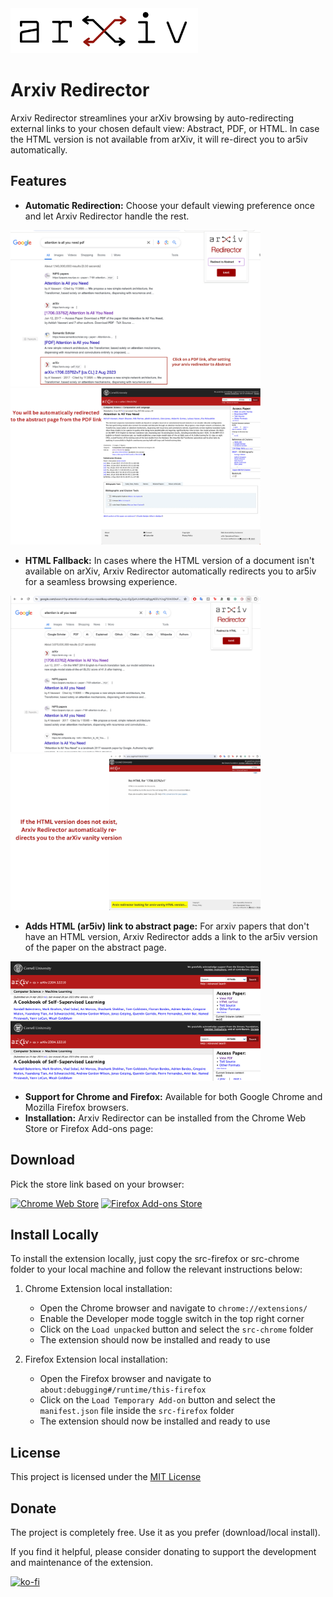 <img loading="lazy" width="300px" src="./src-chrome/arxiv-redirector-banner.jpg" alt="Banner Image" /> 

# Arxiv Redirector

Arxiv Redirector streamlines your arXiv browsing by auto-redirecting external links to your chosen default view: Abstract, PDF, or HTML. In case the HTML version is not available from arXiv, it will re-direct you to ar5iv automatically.

## Features

* **Automatic Redirection:** Choose your default viewing preference once and let Arxiv Redirector handle the rest.

<p float="left">
  <img src="screenshots/01_choice_abtract.png" width="400" />
  <img src="screenshots/02_redirect.png" width="400" /> 
</p>

* **HTML Fallback:** In cases where the HTML version of a document isn't available on arXiv, Arxiv Redirector automatically redirects you to ar5iv for a seamless browsing experience.

<p float="left">
  <img src="screenshots/03_html_select.png" width="400" />
  <img src="screenshots/04_html_redirect.png" width="400" /> 
</p>

* **Adds HTML (ar5iv) link to abstract page:** For arxiv papers that don't have an HTML version, Arxiv Redirector adds a link to the ar5iv version of the paper on the abstract page.

<p float="left">
  <img src="screenshots/05_ar5iv_link.png" width="400" />
</p>

* **Support for Chrome and Firefox:**  Available for both Google Chrome and Mozilla Firefox browsers.
* **Installation:** Arxiv Redirector can be installed from the Chrome Web Store or Firefox Add-ons page:

## Download

Pick the store link based on your browser:

[![Chrome Web Store](https://fonts.gstatic.com/s/i/productlogos/chrome_store/v7/192px.svg)](https://chromewebstore.google.com/detail/arxiv-redirector/hecgofkjilgbdgcmlbbjcckfgacphbgj)  [![Firefox Add-ons Store](https://upload.wikimedia.org/wikipedia/commons/thumb/a/a0/Firefox_logo%2C_2019.svg/154px-Firefox_logo%2C_2019.svg.png?20221020111440)](https://addons.mozilla.org/en-US/firefox/addon/arxiv-redirector/)


## Install Locally

To install the extension locally, just copy the src-firefox or src-chrome folder to your local machine and follow the relevant instructions below:

1. Chrome Extension local installation:
    * Open the Chrome browser and navigate to `chrome://extensions/`
    * Enable the Developer mode toggle switch in the top right corner
    * Click on the `Load unpacked` button and select the `src-chrome` folder
    * The extension should now be installed and ready to use

2. Firefox Extension local installation:
    * Open the Firefox browser and navigate to `about:debugging#/runtime/this-firefox`
    * Click on the `Load Temporary Add-on` button and select the `manifest.json` file inside the `src-firefox` folder
    * The extension should now be installed and ready to use


## License

This project is licensed under the [MIT License](LICENSE)

## Donate

The project is completely free. Use it as you prefer (download/local install).

If you find it helpful, please consider donating to support the development and maintenance of the extension.

[![ko-fi](https://ko-fi.com/img/githubbutton_sm.svg)](https://ko-fi.com/T6T6WGTBW)